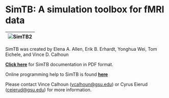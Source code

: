 # SimTB: A simulation toolbox for fMRI data
| ![SimTB2](https://trendscenter.org/trends/software/simtb/images/simtb_icon.jpg) |
| :--: |

SimTB was created by Elena A. Allen, Erik B. Erhardt, Yonghua Wei, Tom Eichele, and Vince D. Calhoun

[**Click here**](https://github.com/trendscenter/simtb/blob/master/docs/2011_simtb_manual_v18.pdf) for SimTB documentation in PDF format.

Online programming help to SimTB is found [**here**](https://trendscenter.org/trends/software/simtb/docs/htmldoc/index.html)

Please contact Vince Calhoun (vcalhoun@gsu.edu) or Cyrus Eierud (ceierud@gsu.edu) for more information.

